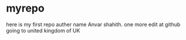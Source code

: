 # myrepo
here is my first repo
auther name Anvar shahith. one more edit at github
going to united kingdom of UK
